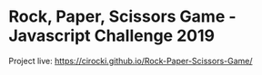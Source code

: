 # Rock, Paper, Scissors Game - Javascript Challenge 2019

Project live: https://cirocki.github.io/Rock-Paper-Scissors-Game/
